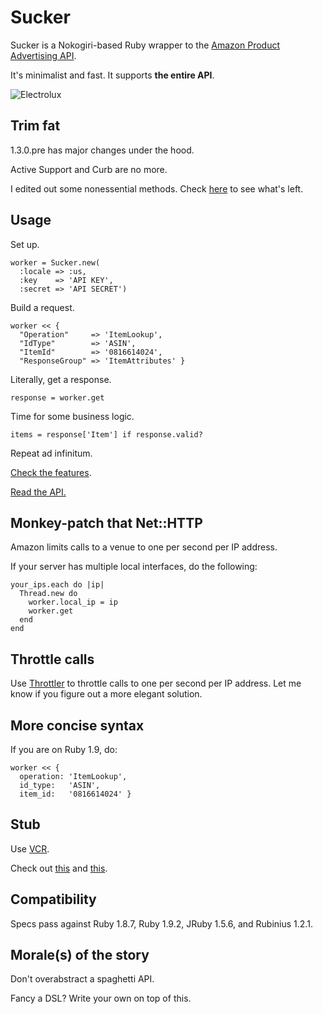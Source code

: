 Sucker
======

Sucker is a Nokogiri-based Ruby wrapper to the [Amazon Product Advertising API](https://affiliate-program.amazon.co.uk/gp/advertising/api/detail/main.html).

It's minimalist and fast. It supports __the entire API__.

![Electrolux](https://github.com/papercavalier/sucker/raw/master/electrolux.jpg)

Trim fat
--------
1.3.0.pre has major changes under the hood.

Active Support and Curb are no more.

I edited out some nonessential methods. Check [here](http://rdoc.info/github/papercavalier/sucker/master/frames) to see what's left.

Usage
-----

Set up.

    worker = Sucker.new(
      :locale => :us,
      :key    => 'API KEY',
      :secret => 'API SECRET')

Build a request.

    worker << {
      "Operation"     => 'ItemLookup',
      "IdType"        => 'ASIN',
      "ItemId"        => '0816614024',
      "ResponseGroup" => 'ItemAttributes' }

Literally, get a response.

    response = worker.get

Time for some business logic.

    items = response['Item'] if response.valid?

Repeat ad infinitum.

[Check the features](http://relishapp.com/papercavalier/sucker).

[Read the API.](https://affiliate-program.amazon.co.uk/gp/advertising/api/detail/main.html)


Monkey-patch that Net::HTTP
---------------------------

Amazon limits calls to a venue to one per second per IP address.

If your server has multiple local interfaces, do the following:

    your_ips.each do |ip|
      Thread.new do
        worker.local_ip = ip
        worker.get
      end
    end

Throttle calls
----------------

Use [Throttler](https://github.com/papercavalier/throttler) to throttle calls to one per second per IP address. Let me know if you figure out a more elegant solution.

More concise syntax
-------------------

If you are on Ruby 1.9, do:

    worker << {
      operation: 'ItemLookup',
      id_type:   'ASIN',
      item_id:   '0816614024' }

Stub
----

Use [VCR](http://github.com/myronmarston/vcr).

Check out [this](http://github.com/papercavalier/sucker/blob/master/spec/support/vcr.rb) and [this](https://github.com/papercavalier/sucker/blob/master/features/step_definitions/sucker_steps.rb).

Compatibility
-------------

Specs pass against Ruby 1.8.7, Ruby 1.9.2, JRuby 1.5.6, and Rubinius 1.2.1.

Morale(s) of the story
-------------------

Don't overabstract a spaghetti API.

Fancy a DSL? Write your own on top of this.

